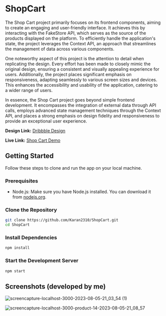 # ShopCart

The Shop Cart project primarily focuses on its frontend components, aiming to create an engaging and user-friendly interface. It achieves this by interacting with the FakeStore API, which serves as the source of the products displayed on the platform. To efficiently handle the application's state, the project leverages the Context API, an approach that streamlines the management of data across various components.

One noteworthy aspect of this project is the attention to detail when replicating the design. Every effort has been made to closely mimic the original design, ensuring a consistent and visually appealing experience for users. Additionally, the project places significant emphasis on responsiveness, adapting seamlessly to various screen sizes and devices. This enhances the accessibility and usability of the application, catering to a wider range of users.

In essence, the Shop Cart project goes beyond simple frontend development. It encompasses the integration of external data through API calls, employs advanced state management techniques through the Context API, and places a strong emphasis on design fidelity and responsiveness to provide an exceptional user experience.

**Design Link:** [Dribbble Design](https://dribbble.com/shots/19614098-Shopcart-E-Commerce-Product-Page)

**Live Link:** [Shop Cart Demo](https://shop-cart-seven-ivory.vercel.app/)

## Getting Started

Follow these steps to clone and run the app on your local machine.

### Prerequisites

- Node.js: Make sure you have Node.js installed. You can download it from [nodejs.org](https://nodejs.org/).

### Clone the Repository

```bash
git clone https://github.com/Karan2310/ShopCart.git
cd ShopCart
```

### Install Dependencies

```bash
npm install
```

### Start the Development Server
```bash
npm start
```


## Screenshots (developed by me)

![screencapture-localhost-3000-2023-08-05-21_03_54 (1)](https://github.com/Karan2310/ShopCart/assets/72909842/ba8917bd-0a51-4a82-bcc9-fa700e26e54b)

![screencapture-localhost-3000-product-14-2023-08-05-21_08_57](https://github.com/Karan2310/ShopCart/assets/72909842/6ffd7c92-50df-4d56-b7fb-4ab8e4d23ef4)

